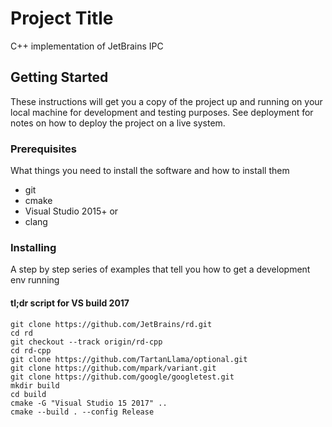 # Project Title

C++ implementation of JetBrains IPC

## Getting Started

These instructions will get you a copy of the project up and running on your local machine for development and testing purposes. See deployment for notes on how to deploy the project on a live system.

### Prerequisites

What things you need to install the software and how to install them

* git
* cmake
* Visual Studio 2015+
or
* clang

### Installing

A step by step series of examples that tell you how to get a development env running

#### tl;dr script for VS build 2017

```
git clone https://github.com/JetBrains/rd.git
cd rd
git checkout --track origin/rd-cpp
cd rd-cpp
git clone https://github.com/TartanLlama/optional.git
git clone https://github.com/mpark/variant.git
git clone https://github.com/google/googletest.git
mkdir build
cd build
cmake -G "Visual Studio 15 2017" ..
cmake --build . --config Release
```
